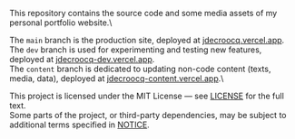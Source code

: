 This repository contains the source code and some media assets of my personal portfolio website.\


The `main` branch is the production site, deployed at [jdecroocq.vercel.app](https://jdecroocq.vercel.app/).\
The `dev` branch is used for experimenting and testing new features, deployed at [jdecroocq-dev.vercel.app](https://jdecroocq-dev.vercel.app/).\
The `content` branch is dedicated to updating non-code content (texts, media, data), deployed at [jdecroocq-content.vercel.app](https://jdecroocq-content.vercel.app/).\


This project is licensed under the MIT License — see [LICENSE](./LICENSE) for the full text.\
Some parts of the project, or third-party dependencies, may be subject to additional terms specified in [NOTICE](./NOTICE).
